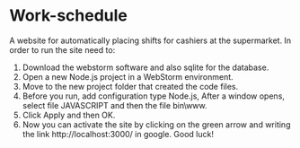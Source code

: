 # Work-schedule
A website for automatically placing shifts for cashiers at the supermarket.
In order to run the site need to:
1. Download the webstorm software and also sqlite for the database.
2. Open a new Node.js project in a WebStorm environment.
3. Move to the new project folder that created the code files.
4. Before you run, add configuration type Node.js, After a window opens, select file JAVASCRIPT and then the file bin\www.
5. Click Apply and then OK.
6. Now you can activate the site by clicking on the green arrow and writing the link http://localhost:3000/ in google.
Good luck!
